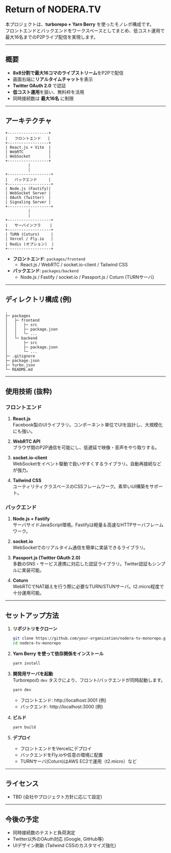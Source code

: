 # Return of NODERA.TV

本プロジェクトは、**turborepo + Yarn Berry** を使ったモノレポ構成です。  
フロントエンドとバックエンドをワークスペースとしてまとめ、低コスト運用で最大16名までのP2Pライブ配信を実現します。

---

## 概要

- **8x8分割で最大16コマのライブストリーム**をP2Pで配信  
- 画面右端に**リアルタイムチャット**を表示  
- **Twitter OAuth 2.0** で認証  
- **低コスト運用**を狙い、無料枠を活用  
- 同時接続数は **最大16名** に制限  

---

## アーキテクチャ

```plaintext
+------------------+
|   フロントエンド   |
+------------------+
| React.js + Vite  |
| WebRTC           |
| WebSocket        |
+------------------+
          |
          |
+-------------------+
|   バックエンド     |
+-------------------+
| Node.js (Fastify)|
| WebSocket Server |
| OAuth (Twitter)  |
| Signaling Server |
+-------------------+
          |
          |
+-------------------+
|   サーバインフラ    |
+-------------------+
| TURN (Coturn)     |
| Vercel / Fly.io   |
| Redis (オプション)  |
+-------------------+
```

- **フロントエンド**: `packages/frontend`
  - React.js / WebRTC / socket.io-client / Tailwind CSS
- **バックエンド**: `packages/backend`
  - Node.js / Fastify / socket.io / Passport.js / Coturn (TURNサーバ)

---

## ディレクトリ構成 (例)

```
.
├─ packages
│   ├─ frontend
│   │   ├─ src
│   │   ├─ package.json
│   │   └─ ...
│   └─ backend
│       ├─ src
│       ├─ package.json
│       └─ ...
├─ .gitignore
├─ package.json
├─ turbo.json
└─ README.md
```

---

## 使用技術 (抜粋)

### フロントエンド

1. **React.js**  
   Facebook製のUIライブラリ。コンポーネント単位でUIを設計し、大規模化にも強い。

2. **WebRTC API**  
   ブラウザ間のP2P通信を可能にし、低遅延で映像・音声をやり取りする。

3. **socket.io-client**  
   WebSocketをイベント駆動で扱いやすくするライブラリ。自動再接続などが強力。

4. **Tailwind CSS**  
   ユーティリティクラスベースのCSSフレームワーク。素早いUI構築をサポート。

### バックエンド

1. **Node.js + Fastify**  
   サーバサイドJavaScript環境。Fastifyは軽量＆高速なHTTPサーバフレームワーク。

2. **socket.io**  
   WebSocketでのリアルタイム通信を簡単に実装できるライブラリ。

3. **Passport.js (Twitter OAuth 2.0)**  
   多数のSNS・サービス連携に対応した認証ライブラリ。Twitter認証もシンプルに実装可能。

4. **Coturn**  
   WebRTCでNAT越えを行う際に必要なTURN/STUNサーバ。t2.micro程度で十分運用可能。

---

## セットアップ方法

1. **リポジトリをクローン**
   ```bash
   git clone https://github.com/your-organization/nodera-tv-monorepo.git
   cd nodera-tv-monorepo
   ```

2. **Yarn Berry を使って依存関係をインストール**
   ```bash
   yarn install
   ```

3. **開発用サーバを起動**  
   Turborepoの `dev` タスクにより、フロント/バックエンドが同時起動します。
   ```bash
   yarn dev
   ```
   - フロントエンド: http://localhost:3001 (例)
   - バックエンド: http://localhost:3000  (例)

4. **ビルド**
   ```bash
   yarn build
   ```

5. **デプロイ**  
   - フロントエンドをVercelにデプロイ  
   - バックエンドをFly.ioや任意の環境に配置  
   - TURNサーバ(Coturn)はAWS EC2で運用（t2.micro）など

---

## ライセンス
- TBD (会社やプロジェクト方針に応じて設定)

---

## 今後の予定
- 同時接続数のテストと負荷測定  
- Twitter以外のOAuth対応 (Google, GitHub等)  
- UIデザイン刷新 (Tailwind CSSのカスタマイズ強化)
